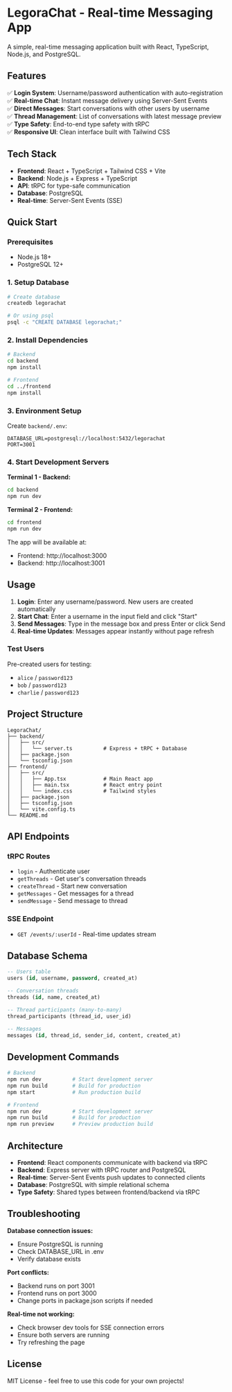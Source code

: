 # LegoraChat - Real-time Messaging App

A simple, real-time messaging application built with React, TypeScript, Node.js, and PostgreSQL.

## Features

✅ **Login System**: Username/password authentication with auto-registration  
✅ **Real-time Chat**: Instant message delivery using Server-Sent Events  
✅ **Direct Messages**: Start conversations with other users by username  
✅ **Thread Management**: List of conversations with latest message preview  
✅ **Type Safety**: End-to-end type safety with tRPC  
✅ **Responsive UI**: Clean interface built with Tailwind CSS  

## Tech Stack

- **Frontend**: React + TypeScript + Tailwind CSS + Vite
- **Backend**: Node.js + Express + TypeScript  
- **API**: tRPC for type-safe communication
- **Database**: PostgreSQL
- **Real-time**: Server-Sent Events (SSE)

## Quick Start

### Prerequisites
- Node.js 18+
- PostgreSQL 12+

### 1. Setup Database
```bash
# Create database
createdb legorachat

# Or using psql
psql -c "CREATE DATABASE legorachat;"
```

### 2. Install Dependencies
```bash
# Backend
cd backend
npm install

# Frontend  
cd ../frontend
npm install
```

### 3. Environment Setup
Create `backend/.env`:
```env
DATABASE_URL=postgresql://localhost:5432/legorachat
PORT=3001
```

### 4. Start Development Servers

**Terminal 1 - Backend:**
```bash
cd backend
npm run dev
```

**Terminal 2 - Frontend:**
```bash
cd frontend  
npm run dev
```

The app will be available at:
- Frontend: http://localhost:3000
- Backend: http://localhost:3001

## Usage

1. **Login**: Enter any username/password. New users are created automatically
2. **Start Chat**: Enter a username in the input field and click "Start"
3. **Send Messages**: Type in the message box and press Enter or click Send
4. **Real-time Updates**: Messages appear instantly without page refresh

### Test Users
Pre-created users for testing:
- `alice` / `password123`
- `bob` / `password123`  
- `charlie` / `password123`

## Project Structure

```
LegoraChat/
├── backend/
│   ├── src/
│   │   └── server.ts          # Express + tRPC + Database
│   ├── package.json
│   └── tsconfig.json
├── frontend/
│   ├── src/
│   │   ├── App.tsx            # Main React app
│   │   ├── main.tsx           # React entry point
│   │   └── index.css          # Tailwind styles
│   ├── package.json
│   ├── tsconfig.json
│   └── vite.config.ts
└── README.md
```

## API Endpoints

### tRPC Routes
- `login` - Authenticate user
- `getThreads` - Get user's conversation threads  
- `createThread` - Start new conversation
- `getMessages` - Get messages for a thread
- `sendMessage` - Send message to thread

### SSE Endpoint
- `GET /events/:userId` - Real-time updates stream

## Database Schema

```sql
-- Users table
users (id, username, password, created_at)

-- Conversation threads  
threads (id, name, created_at)

-- Thread participants (many-to-many)
thread_participants (thread_id, user_id)

-- Messages
messages (id, thread_id, sender_id, content, created_at)
```

## Development Commands

```bash
# Backend
npm run dev          # Start development server
npm run build        # Build for production  
npm start            # Run production build

# Frontend
npm run dev          # Start development server
npm run build        # Build for production
npm run preview      # Preview production build
```

## Architecture

- **Frontend**: React components communicate with backend via tRPC
- **Backend**: Express server with tRPC router and PostgreSQL
- **Real-time**: Server-Sent Events push updates to connected clients
- **Database**: PostgreSQL with simple relational schema
- **Type Safety**: Shared types between frontend/backend via tRPC

## Troubleshooting

**Database connection issues:**
- Ensure PostgreSQL is running
- Check DATABASE_URL in .env
- Verify database exists

**Port conflicts:**
- Backend runs on port 3001
- Frontend runs on port 3000  
- Change ports in package.json scripts if needed

**Real-time not working:**
- Check browser dev tools for SSE connection errors
- Ensure both servers are running
- Try refreshing the page

## License

MIT License - feel free to use this code for your own projects!